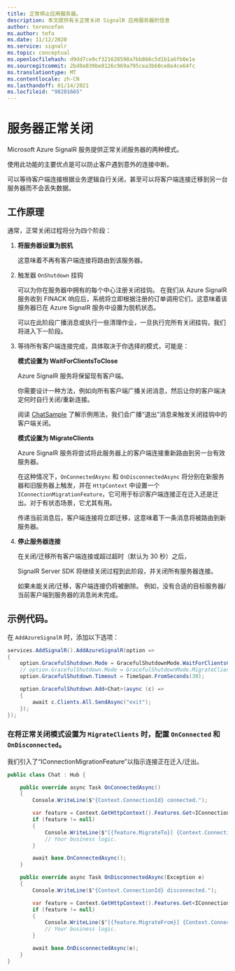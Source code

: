 ```yaml
---
title: 正常停止应用服务器。
description: 本文提供有关正常关闭 SignalR 应用服务器的信息
author: terencefan
ms.author: tefa
ms.date: 11/12/2020
ms.service: signalr
ms.topic: conceptual
ms.openlocfilehash: d9dd7ce9cf321628598a7bb866c5d1b1a6fb0e1e
ms.sourcegitcommit: 2bd0a039be8126c969a795cea3b60ce8e4ce64fc
ms.translationtype: MT
ms.contentlocale: zh-CN
ms.lasthandoff: 01/14/2021
ms.locfileid: "98201665"
---
```

# <a name="server-graceful-shutdown"></a>服务器正常关闭
Microsoft Azure SignalR 服务提供正常关闭服务器的两种模式。 

使用此功能的主要优点是可以防止客户遇到意外的连接中断。 

可以等待客户端连接根据业务逻辑自行关闭，甚至可以将客户端连接迁移到另一台服务器而不会丢失数据。 

## <a name="how-it-works"></a>工作原理

通常，正常关闭过程将分为四个阶段：

1. **将服务器设置为脱机**

    这意味着不再有客户端连接将路由到该服务器。

2. 触发器 `OnShutdown` 挂钩

    可以为你在服务器中拥有的每个中心注册关闭挂钩。
    在我们从 Azure SignalR 服务收到 FINACK 响应后，系统将立即根据注册的订单调用它们，这意味着该服务器已在 Azure SignalR 服务中设置为脱机状态。

    可以在此阶段广播消息或执行一些清理作业，一旦执行完所有关闭挂钩，我们将进入下一阶段。

3. 等待所有客户端连接完成，具体取决于你选择的模式，可能是：

    **模式设置为 WaitForClientsToClose**

    Azure SignalR 服务将保留现有客户端。

    你需要设计一种方法，例如向所有客户端广播关闭消息，然后让你的客户端决定何时自行关闭/重新连接。

    阅读 [ChatSample](https://github.com/Azure/azure-signalr/tree/dev/samples/ChatSample) 了解示例用法，我们会广播“退出”消息来触发关闭挂钩中的客户端关闭。

    **模式设置为 MigrateClients**

    Azure SignalR 服务将尝试将此服务器上的客户端连接重新路由到另一台有效服务器。 
    
    在这种情况下，`OnConnectedAsync` 和 `OnDisconnectedAsync` 将分别在新服务器和旧服务器上触发，并在 `HttpContext` 中设置一个 `IConnectionMigrationFeature`，它可用于标识客户端连接正在迁入还是迁出。对于有状态场景，它尤其有用。

    传递当前消息后，客户端连接将立即迁移，这意味着下一条消息将被路由到新服务器。

4. **停止服务器连接**

    在关闭/迁移所有客户端连接或超过超时（默认为 30 秒）之后，

    SignalR Server SDK 将继续关闭过程到此阶段，并关闭所有服务器连接。

    如果未能关闭/迁移，客户端连接仍将被删除。 例如，没有合适的目标服务器/当前客户端到服务器的消息尚未完成。

## <a name="sample-codes"></a>示例代码。

在 `AddAzureSignalR` 时，添加以下选项：

```csharp
services.AddSignalR().AddAzureSignalR(option =>
{
    option.GracefulShutdown.Mode = GracefulShutdownMode.WaitForClientsClose;
    // option.GracefulShutdown.Mode = GracefulShutdownMode.MigrateClients;
    option.GracefulShutdown.Timeout = TimeSpan.FromSeconds(30);

    option.GracefulShutdown.Add<Chat>(async (c) =>
    {
        await c.Clients.All.SendAsync("exit");
    });
});
```

### <a name="configure-onconnected-and-ondisconnected-while-setting-graceful-shutdown-mode-to-migrateclients"></a>在将正常关闭模式设置为 `MigrateClients` 时，配置 `OnConnected` 和 `OnDisconnected`。

我们引入了“IConnectionMigrationFeature”以指示连接正在迁入/迁出。

```csharp
public class Chat : Hub {

    public override async Task OnConnectedAsync()
    {
        Console.WriteLine($"{Context.ConnectionId} connected.");

        var feature = Context.GetHttpContext().Features.Get<IConnectionMigrationFeature>();
        if (feature != null)
        {
            Console.WriteLine($"[{feature.MigrateTo}] {Context.ConnectionId} is migrated from {feature.MigrateFrom}.");
            // Your business logic.
        }

        await base.OnConnectedAsync();
    }

    public override async Task OnDisconnectedAsync(Exception e)
    {
        Console.WriteLine($"{Context.ConnectionId} disconnected.");

        var feature = Context.GetHttpContext().Features.Get<IConnectionMigrationFeature>();
        if (feature != null)
        {
            Console.WriteLine($"[{feature.MigrateFrom}] {Context.ConnectionId} will be migrated to {feature.MigrateTo}.");
            // Your business logic.
        }

        await base.OnDisconnectedAsync(e);
    }
}
```